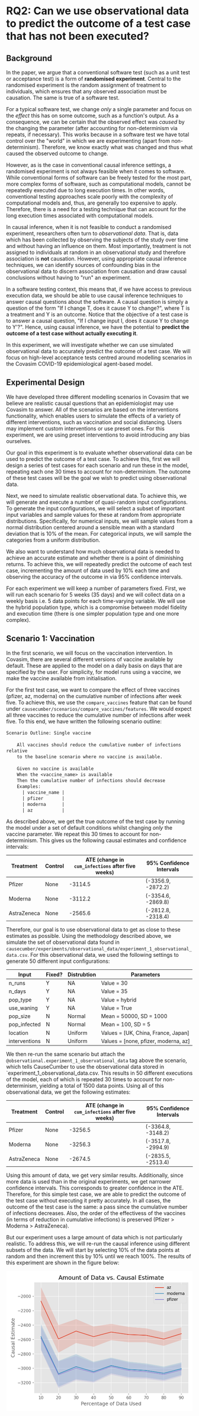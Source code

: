 # RQ2: Can we use observational data to predict the outcome of a test case that has not been executed?

## Background
In the paper, we argue that a conventional software test (such as a unit test or acceptance test) is a form of 
**randomised experiment**. Central to the randomised experiment is the random assignment of treatment to individuals, 
which ensures that any observed association must be causation. The same is true of a software test. 

For a typical software test, we change *only* a single parameter and focus on the *effect* this has on some outcome, 
such as a function's output. As a consequence, we can be certain that the observed effect was *caused* by the changing 
the parameter (after accounting for non-determinism via repeats, if necessary). This works because in a software test we
have total control over the "world" in which we are experimenting (apart from non-determinism). Therefore, we know
exactly what was changed and thus what caused the observed outcome to change.

However, as is the case in conventional causal inference settings, a randomised experiment is not always feasible when
it comes to software. While conventional forms of software can be freely tested for the most part, more complex forms of
software, such as computational models, cannot be repeatedly executed due to long execution times. In other words, 
conventional testing approaches scale poorly with the complexity of computational models and, thus, are generally
too expensive to apply. Therefore, there is a need for a testing technique that can account for the long execution times
associated with computational models.

In causal inference, when it is not feasible to conduct a randomised experiment, researchers often turn to
*observational data*. That is, data which has been collected by observing the subjects of the study over time and 
without having an influence on them. Most importantly, treatment is not assigned to individuals at random in an
observational study and therefore association is **not** causation. However, using appropriate causal inference
techniques, we can identify sources of confounding bias in the observational data to discern association from causation
and draw causal conclusions without having to "run" an experiment.

In a software testing context, this means that, if we have access to previous execution data, we should be able to use
causal inference techniques to answer causal questions about the software. A causal question is simply a question of the
form "If I change T, does it cause Y to change?", where T is a treatment and Y is an outcome. Notice that the objective
of a test case is to answer a causal question, "If I change input I, does it cause Y to change to Y'?". Hence, using
causal inference, we have the potential to **predict the outcome of a test case without actually executing it**. 

In this experiment, we will investigate whether we can use simulated observational data to accurately predict the
outcome of a test case. We will focus on high-level acceptance tests centred around modelling scenarios in the Covasim
COVID-19 epidemiological agent-based model.

## Experimental Design
We have developed three different modelling scenarios in Covasim that we believe are realistic causal questions that an
epidemiologist may use Covasim to answer. All of the scenarios are based on the interventions functionality, which
enables users to simulate the effects of a variety of different interventions, such as vaccination and social 
distancing. Users may implement custom interventions or use preset ones. For this experiment, we are using preset
interventions to avoid introducing any bias ourselves. 

Our goal in this experiment is to evaluate whether observational data can be used to predict the outcome of a test case.
To achieve this, first we will design a series of test cases for each scenario and run these in the model, repeating 
each one 30 times to account for non-determinism. The outcome of these test cases will be the goal we wish to predict
using observational data.

Next, we need to simulate realistic observational data. To achieve this, we will generate and execute a number of 
quasi-random input configurations. To generate the input configurations, we will select a subset of important input
variables and sample values for these at random from appropriate distributions. Specifically, for numerical inputs,
we will sample values from a normal distribution centered around a sensible mean with a standard deviation that is 10%
of the mean. For categorical inputs, we will sample the categories from a uniform distribution.

We also want to understand how much observational data is needed to achieve an accurate estimate and whether there is a 
point of diminishing returns. To achieve this, we will repeatedly predict the outcome of each test case, incrementing
the amount of data used by 10% each time and observing the accuracy of the outcome in via 95% confidence intervals. 

For each experiment we will keep a number of parameters fixed. First, we will run each scenario for 5 weeks (35 days) 
and we will collect data on a weekly basis i.e. 5 data points for each time-varying variable. We will use the hybrid
population type, which is a compromise between model fidelity and execution time (there is one simpler population type
and one more complex).

## Scenario 1: Vaccination
In the first scenario, we will focus on the vaccination intervention. In Covasim, there are several different versions
of vaccine available by default. These are applied to the model on a daily basis on days that are specified by the user.
For simplicity, for model runs using a vaccine, we make the vaccine available from initialisation.

For the first test case, we want to compare the effect of three vaccines (pfizer, az, moderna) on the cumulative number
of infections after week five. To achieve this, we use the `compare_vaccines` feature that can be found under 
`causecumber/scenarios/compare_vaccines/features`. We would expect all three vaccines to reduce the cumulative number of
infections after week five. To this end, we have written the following scenario outline:
```cucumber
Scenario Outline: Single vaccine

    All vaccines should reduce the cumulative number of infections relative
    to the baseline scenario where no vaccine is available.

    Given no vaccine is available
    When the <vaccine_name> is available
    Then the cumulative number of infections should decrease
    Examples:
      | vaccine_name |
      | pfizer       |
      | moderna      |
      | az           |
```

As described above, we get the true outcome of the test case by running the model under a set of 
default conditions whilst changing *only* the vaccine parameter. We repeat this 30 times to account
for non-determinism. This gives us the following causal estimates and confidence intervals:

| Treatment   | Control | ATE (change in `cum_infections` after five weeks) | 95% Confidence Intervals |
|-------------|---------|---------------------------------------------------|--------------------------|
| Pfizer      | None    | -3114.5                                           | (-3356.9, -2872.2)       |
| Moderna     | None    | -3112.2                                           | (-3354.6, -2869.8)       |
| AstraZeneca | None    | -2565.6                                           | (-2812.8, -2318.4)       |


Therefore, our goal is to use observational data to get as close to these estimates as possible. Using the
methodology described above, we simulate the set of observational data found in 
`causecumber/experiments/observational_data/experiment_1_observational_data.csv`. For this observational data,
we used the following settings to generate 50 different input configurations:

| Input         | Fixed? | Distrubtion  | Parameters                           |
|---------------|--------|--------------|--------------------------------------|
| n_runs        | Y      | NA           | Value = 30                           |
| n_days        | Y      | NA           | Value = 35                           |
| pop_type      | Y      | NA           | Value = hybrid                       |
| use_waning    | Y      | NA           | Value = True                         |
| pop_size      | N      | Normal       | Mean = 50000, SD = 1000              |
| pop_infected  | N      | Normal       | Mean = 100, SD = 5                   |
| location      | N      | Uniform      | Values = [UK, China, France, Japan]  |
| interventions | N      | Uniform      | Values = [none, pfizer, moderna, az] |


We then re-run the same scenario but attach the `@observational.experiment_1_observational_data` tag above the scenario,
which tells CauseCumber to use the observational data stored in `experiment_1_observational_data.csv. This results in 50
different executions of the model, each of which is repeated 30 times to account for non-determinism, yielding a total 
of 1500 data points. Using all of this observational data, we get the following estimates:

| Treatment   | Control | ATE (change in `cum_infections` after five weeks) | 95% Confidence Intervals |
|-------------|---------|---------------------------------------------------|--------------------------|
| Pfizer      | None    | -3256.5                                           | (-3364.8, -3148.2)       |
| Moderna     | None    | -3256.3                                           | (-3517.8, -2994.9)       |
| AstraZeneca | None    | -2674.5                                           | (-2835.5, -2513.4)       |

Using this amount of data, we get very similar results. Additionally, since more data is used than in the original
experiments, we get narrower confidence intervals. This corresponds to greater confidence in the ATE. Therefore, for
this simple test case, we are able to predict the outcome of the test case without executing it pretty accurately. In 
all cases, the outcome of the test case is the same: a pass since the cumulative number of infections decreases. Also,
the order of the effectivess of the vaccines (in terms of reduction in cumulative infections) is preserved (Pfizer >
Moderna > AstraZeneca).

But our experiment uses a large amount of data which is not particularly realistic. To address this, we will re-run the
causal inference using different subsets of the data. We will start by selecting 10% of the data points at random and
then increment this by 10% until we reach 100%. The results of this experiment are shown in the figure below:

!["Amount of Data vs. Causal Estimate"](./figs/data_vs_causal_estimate.png)
